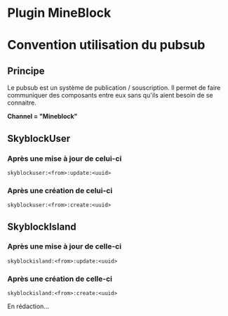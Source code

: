 # Plugin MineBlock

# Convention utilisation du pubsub

## Principe

Le pubsub est un système de publication / souscription. Il permet de faire communiquer des composants entre eux sans
qu'ils aient besoin de se connaitre.

**Channel = "Mineblock"**

## SkyblockUser

### Après une mise à jour de celui-ci

    skyblockuser:<from>:update:<uuid>

### Après une création de celui-ci

    skyblockuser:<from>:create:<uuid>

## SkyblockIsland

### Après une mise à jour de celle-ci

    skyblockisland:<from>:update:<uuid>

### Après une création de celle-ci

    skyblockisland:<from>:create:<uuid>

En rédaction...

